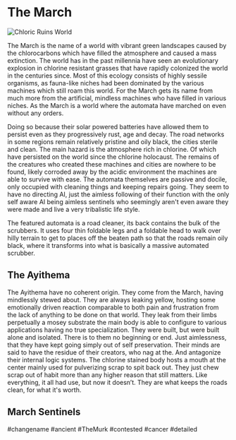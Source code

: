 # The March

![Chloric Ruins World](/Stellar_Abyss_Setting_Bible/Photo_Directory/The_March.jpg "Chloric Ruins World")

The March is the name of a world with vibrant green landscapes caused by the chlorocarbons which have filled the atmosphere and caused a mass extinction.  The world has in the past millennia have seen an evolutionary explosion in chlorine resistant grasses that have rapidly colonized the world in the centuries since.  Most of this ecology consists of highly sessile organisms, as fauna-like niches had been dominated by the various machines which still roam this world.  For the March gets its name from much more from the artificial, mindless machines who have filled in various niches.  As the March is a world where the automata have marched on even without any orders.  

Doing so because their solar powered batteries have allowed them to persist even as they progressively rust, age and decay.  The road networks in some regions remain relatively pristine and oily black, the cities sterile and clean.  The main hazard is the atmosphere rich in chlorine.  Of which have persisted on the world since the chlorine holocaust.  The remains of the creatures who created these machines and cities are nowhere to be found, likely corroded away by the acidic environment the machines are able to survive with ease.  The automata themselves are passive and docile, only occupied with cleaning things and keeping repairs going.  They seem to have no directing AI, just the aimless following of their function with the only self aware AI being aimless sentinels who seemingly aren't even aware they were made and live a very tribalistic life style.

The featured automata is a road cleaner, its back contains the bulk of the scrubbers.  It uses four thin foldable legs and a foldable head to walk over hilly terrain to get to places off the beaten path so that the roads remain oily black, where it transforms into what is basically a massive automated scrubber.

## The Ayithema


The Ayithema have no coherent origin.  They come from the March, having mindlessly stewed about.  They are always leaking yellow, hosting some emotionally driven reaction comparable to both pain and frustration from the lack of anything to be done on that world.  They leak from their limbs perpetually a mosey substrate the main body is able to configure to various applications having no true specialization.   They were built, but were built alone and isolated.  There is to them no beginning or end.  Just aimlessness, that they have kept going simply out of self preservation.  Their minds are said to have the residue of their creators, who nag at the. And antagonize their internal logic systems.  The chlorine stained body hosts a mouth at the center mainly used for pulverizing scrap to spit back out.  They just chew scrap out of habit more than any higher reason that still matters.  Like everything, it all had use, but now it doesn’t.  They are what keeps the roads clean, for what it's worth.

## March Sentinels



#changename 
#ancient 
#TheMurk 
#contested 
#cancer 
#detailed 